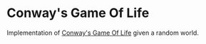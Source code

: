# Conway's Game Of Life

Implementation of [Conway's Game Of Life](https://en.wikipedia.org/wiki/Conway%27s_Game_of_Life) given a random world.
